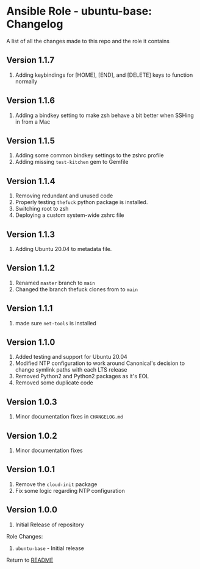 Ansible Role - ubuntu-base: Changelog
=====================================
A list of all the changes made to this repo and the role it contains

Version 1.1.7
-------------

1. Adding keybindings for [HOME], [END], and [DELETE] keys to function normally

Version 1.1.6
-------------

1. Adding a bindkey setting to make zsh behave a bit better when SSHing in from a Mac

Version 1.1.5
-------------

1. Adding some common bindkey settings to the zshrc profile
2. Adding missing `test-kitchen` gem to Gemfile

Version 1.1.4
-------------

1. Removing redundant and unused code
2. Properly testing `thefuck` python package is installed.
3. Switching root to zsh
4. Deploying a custom system-wide zshrc file

Version 1.1.3
-------------

1. Adding Ubuntu 20.04 to metadata file.

Version 1.1.2
-------------

1. Renamed `master` branch to `main`
2. Changed the branch thefuck clones from to `main`

Version 1.1.1
-------------

1. made sure `net-tools` is installed

Version 1.1.0
-------------

1. Added testing and support for Ubuntu 20.04
2. Modified NTP configuration to work around Canonical's decision to change symlink paths with each LTS release
3. Removed Python2 and Python2 packages as it's EOL
4. Removed some duplicate code

Version 1.0.3
-------------

1. Minor documentation fixes in `CHANGELOG.md`

Version 1.0.2
-------------

1. Minor documentation fixes

Version 1.0.1
-------------

1. Remove the `cloud-init` package
2. Fix some logic regarding NTP configuration

Version 1.0.0
-------------

1. Initial Release of repository

Role Changes:

1. `ubuntu-base` - Initial release

Return to [README](README.md)
